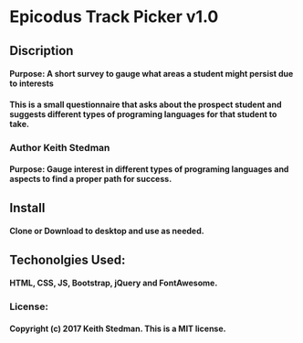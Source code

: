 # Epicodus Track Picker v1.0
## Discription
#### Purpose: A short survey to gauge what areas a student might persist due to interests
#### This is a small questionnaire that asks about the prospect student and suggests different types of programing languages for that student to take.
### Author Keith Stedman
#### Purpose: Gauge interest in different types of programing languages and aspects to find a proper path for success.
## Install
#### Clone or Download to desktop and use as needed.
## Techonolgies Used:
#### HTML, CSS, JS, Bootstrap, jQuery and FontAwesome.
### License:
#### Copyright (c) 2017 Keith Stedman. This is a MIT license.
